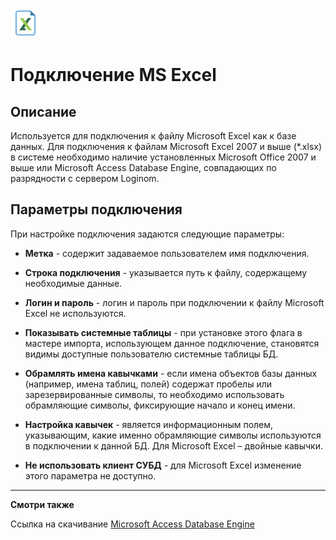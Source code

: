 ![](/media/app/icons/vendors/excelodbcunidacdbconnection.svg)
# Подключение MS Excel

## Описание

Используется для подключения к файлу Microsoft Excel как к базе данных. 
Для подключения к файлам  Microsoft Excel 2007 и выше (*.xlsx) в системе необходимо наличие установленных Microsoft Office 2007 и выше или Microsoft Access Database Engine, совпадающих по разрядности с сервером Loginom.

## Параметры подключения

При настройке подключения задаются следующие параметры:


*  **Метка** - содержит задаваемое пользователем имя подключения.


*  **Строка подключения** - указывается путь к файлу, содержащему необходимые данные. 


*  **Логин и пароль** - логин и пароль при подключении к файлу Microsoft Excel не используются.


*  **Показывать системные таблицы** - при установке этого флага в мастере импорта, использующем данное подключение, становятся видимы доступные пользователю системные таблицы БД.


*  **Обрамлять имена кавычками** - если имена объектов базы данных (например, имена таблиц, полей) содержат пробелы или зарезервированные символы, то необходимо использовать обрамляющие символы, фиксирующие начало и конец имени. 


*  **Настройка кавычек** - является информационным полем, указывающим, какие именно обрамляющие символы используются в подключении к данной БД. Для Microsoft Excel – двойные кавычки.


*  **Не использовать клиент СУБД** -  для Microsoft Excel изменение этого параметра не доступно.

-----

**Смотри также**

Ссылка на скачивание [ Microsoft Access Database Engine](https://www.microsoft.com/en-us/download/details.aspx?id=13255)



